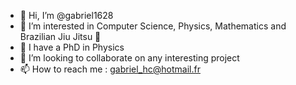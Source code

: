 - 👋 Hi, I’m @gabriel1628
- 👀 I’m interested in Computer Science, Physics, Mathematics and Brazilian Jiu Jitsu 👊
- 🌱 I have a PhD in Physics
- 💞️ I’m looking to collaborate on any interesting project
- 📫 How to reach me : gabriel_hc@hotmail.fr

<!---
gabriel1628/gabriel1628 is a ✨ special ✨ repository because its `README.md` (this file) appears on your GitHub profile.
You can click the Preview link to take a look at your changes.
--->
